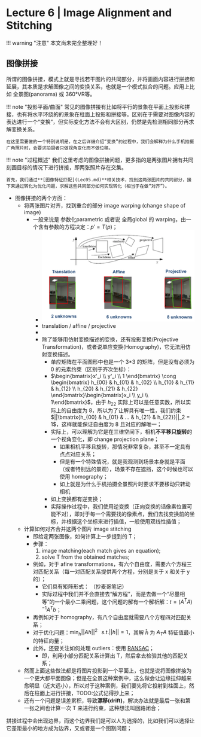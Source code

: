 # Lecture 6 | Image Alignment and Stitching

!!! warning "注意"
    本文尚未完全整理好！

## 图像拼接

所谓的图像拼接，模式上就是寻找若干图片的共同部分，并将画面内容进行拼接和延展，其本质是求解图像之间的变换关系，也就是一个模式拟合的问题。应用上比如 全景图(panorama) 或 360°VR等。

!!! note "投影平面/曲面"
    常见的图像拼接有比如将平行的景象在平面上投影和拼接，也有将水平环绕的的景象在柱面上投影和拼接等。区别在于需要对图像内容的表达进行一个“变换”，但实际变化方法不会有大区别，仍然是先检测相同部分再求解变换关系。

    在这里需要做的一个特别说明是，在之后详细介绍“变换”的过程中，我们会解释为什么手机拍摄广角照片时，会要求拍摄者只做视角变化而不做位移。

!!! note "过程概述"
    我们这里考虑的图像拼接问题，更多指的是两张图片拥有共同刻画目标的情况下进行拼接，即两张照片存在交集。

    首先，我们通过**[图像特征匹配](Lec05.md)**相关技术，找到这两张图片的共同部分，接下来通过转化为优化问题，求解这些共同部分如何实现转化（相当于在做“对齐”）。

- 图像拼接的两个方面：
    - 将两张图片对齐，找到重合的部分 image warping (change shape of image)
        - 一般来说是 参数化parametric 或者说 全局global 的 warping，由一个含有参数的方程决定：$p' = T(p)$；
            - ![](80.png)
            - translation / affine / projective
            - [](Lec01.md#线性变换) [](Lec01.md#仿射变换与齐次坐标)
            - 除了能够用仿射变换描述的变换，还有投影变换(Projective Transformation)，或者说单应变换(Homography)，它无法用仿射变换描述。
                - 单应矩阵在平面图形中也是一个 3*3 的矩阵，但是没有必须为 0 的元素约束（区别于齐次坐标）：
                - $\begin{bmatrix}x'_i \\ y'_i \\ 1 \end{bmatrix} \cong \begin{bmatrix} h_{00} & h_{01} & h_{02} \\ h_{10} & h_{11} & h_{12} \\ h_{20} & h_{21} & h_{22} \end{bmatrix}\begin{bmatrix}x_i \\ y_i \\ 1\end{bmatrix}$，由于 $h_{22}$ 实际上可以是任意实数，所以实际上的自由度为 8，所以为了让解具有唯一性，我们约束 $||\bmatrix{h_{00} & h_{01} & ... & h_{21} & h_{22}}||_2 = 1$，这样就能保证自由度为 8 且对应的解唯一；
                - 实际上，可以理解为它是在三维空间下，相机**不平移只旋转**的一个视角变化，即 change projection plane；
                    - 如果相机平移且旋转，那情况非常复杂，甚至不一定具有点点对应关系；
                    - 但是有一个特殊情况，就是我观测到场景本身就是平面（或者特别远的景观），场景不存在遮挡，这个时候也可以使用 homography；
                    - 如上就是为什么手机拍摄全景照片时要求不要移动只转动相机
                - 如上变换都有逆变换；
                - 实际操作过程中，我们使用逆变换（正向变换的话像素位置可能不对），即对于每一个需要找的像素点，我们去找变换前的坐标，并根据这个坐标来进行插值，一般使用双线性插值；
    - 计算如何对齐合并这两个图片 image stitching
        - 即给定两张图像，如何计算上一步提到的 T；
        - 步骤：
            1. image matching(each match gives an equation);
            2. solve T from the obtained matches;
        - 例如，对于 afine transformations，有六个自由度，需要六个方程三对匹配关系（每一对匹配关系提供两个方程，分别是关于 x 和关于 y 的）；
            - 它们具有矩阵形式： （抄麦哥笔记）
            - 实际过程中我们并不会直接去“解方程”，而是去做一个“尽量相等”的一个最小二乘问题，这个问题的解有一个解析解：$t = (A^TA)^{-1}A^Tb$；
        - 再例如对于 homography，有八个自由度就需要八个方程四对匹配关系；
        - 对于优化问题：$\mathop{min}_h ||Ah||^2 \;\;\; s.t. ||h|| = 1$，其解 $\hat{h}$ 为 $A_TA$ 特征值最小的特征向量；
        - 此外，还要关注如何处理 outliers：使用 [RANSAC](Lec04.md#随机抽样一致)； 
            - 即，利用小部分匹配关系计算出 T，然后拿去检验其他的匹配关系； 
    - 然而上面这些做法都是将图片投影到一个平面上，也就是说将图像拼接为一个更大都平面图像；但是在全景这种案例中，这么做会让边缘拉伸越来愈明显（近大远小），所以对于这种案例，我们要先将它投射到柱面上，然后在柱面上进行拼接，TODO:公式记得抄上来；
    - 还有一个问题是误差累积，导致**漂移(drift)**，解决办法就是最后一张和第一张之间也计算一次 T 来进行约束，这种想法叫回路闭合； 

拼接过程中会出现边界，而这个边界我们是可以人为选择的，比如我们可以选择让它差距最小的地方成为边界，又或者是一个图割问题；
